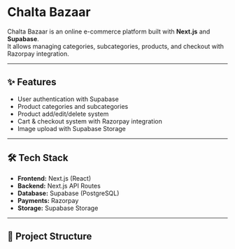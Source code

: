 # Chalta Bazaar

Chalta Bazaar is an online e-commerce platform built with **Next.js** and **Supabase**.  
It allows managing categories, subcategories, products, and checkout with Razorpay integration.

---

## ✨ Features
- User authentication with Supabase
- Product categories and subcategories
- Product add/edit/delete system
- Cart & checkout system with Razorpay integration
- Image upload with Supabase Storage

---

## 🛠️ Tech Stack
- **Frontend:** Next.js (React)
- **Backend:** Next.js API Routes
- **Database:** Supabase (PostgreSQL)
- **Payments:** Razorpay
- **Storage:** Supabase Storage

---

## 🚀 Project Structure